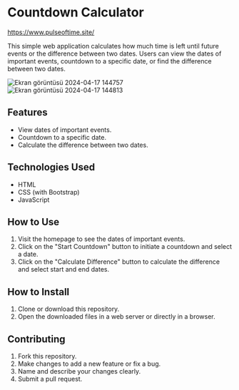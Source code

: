 # Countdown Calculator   

https://www.pulseoftime.site/

This simple web application calculates how much time is left until future events or the difference between two dates. Users can view the dates of important events, countdown to a specific date, or find the difference between two dates.

![Ekran görüntüsü 2024-04-17 144757](https://github.com/enkdeveloper/Countdown-App/assets/119349974/02bf78c1-ec42-497d-a8d3-3aff03dd8c01)
![Ekran görüntüsü 2024-04-17 144813](https://github.com/enkdeveloper/Countdown-App/assets/119349974/4cdd718e-29bf-4e89-acef-a9bba3e42dea)



## Features


- View dates of important events.
- Countdown to a specific date.
- Calculate the difference between two dates.



## Technologies Used


- HTML
- CSS (with Bootstrap)
- JavaScript



## How to Use


1. Visit the homepage to see the dates of important events.
2. Click on the "Start Countdown" button to initiate a countdown and select a date.
3. Click on the "Calculate Difference" button to calculate the difference and select start and end dates.



## How to Install


1. Clone or download this repository.
2. Open the downloaded files in a web server or directly in a browser.



## Contributing


1. Fork this repository.
2. Make changes to add a new feature or fix a bug.
3. Name and describe your changes clearly.
4. Submit a pull request.

